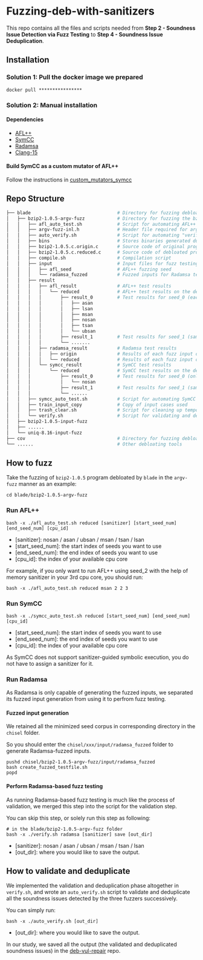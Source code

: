 # Fuzzing-deb-with-sanitizers
This repo contains all the files and scripts needed from **Step 2  - Soundness Issue Detection via Fuzz Testing** to **Step 4 - Soundness Issue Deduplication**.

## Installation
### Solution 1: Pull the docker image we prepared
```
docker pull ****************
```

### Solution 2: Manual installation
#### Dependencies
* [AFL++](https://github.com/AFLplusplus/AFLplusplus)
* [SymCC](https://github.com/eurecom-s3/symcc/tree/master)
* [Radamsa](https://gitlab.com/akihe/radamsa)
* [Clang-15](https://github.com/llvm/llvm-project/releases/tag/llvmorg-15.0.7)

#### Build SymCC as a custom mutator of AFL++
Follow the instructions in [custom_mutators_symcc](https://github.com/AFLplusplus/AFLplusplus/tree/stable/custom_mutators/symcc)

## Repo Structure

```bash
├── blade                                # Directory for fuzzing debloated programs generated by Blade
│   ├── bzip2-1.0.5-argv-fuzz            # Directory for fuzzing the bzip2 program generated by Blade using argv-fuzz
│   │   ├── afl_auto_test.sh             # Script for automating AFL++ testing
│   │   ├── argv-fuzz-inl.h              # Header file required for argv-fuzz
│   │   ├── auto_verify.sh               # Script for automating "verification and deduplication"
│   │   ├── bins                         # Stores binaries generated during execution
│   │   ├── bzip2-1.0.5.c.origin.c       # Source code of original program
│   │   ├── bzip2-1.0.5.c.reduced.c      # Source code of debloated program
│   │   ├── compile.sh                   # Compilation script
│   │   ├── input                        # Input files for fuzz testing
│   │   │   ├── afl_seed                 # AFL++ fuzzing seed
│   │   │   └── radamsa_fuzzed           # Fuzzed inputs for Radamsa testing (only present in the corresponding chisel directory)
│   │   ├── result
│   │   │   ├── afl_result               # AFL++ test results
│   │   │   │   └── reduced              # AFL++ test results on the debloated program
│   │   │   │       ├── result_0         # Test results for seed_0 (each subfolder corresponds to results under 6 different sanitizers)
│   │   │   │       │   ├── asan         
│   │   │   │       │   ├── lsan
│   │   │   │       │   ├── msan
│   │   │   │       │   ├── nosan
│   │   │   │       │   ├── tsan
│   │   │   │       │   └── ubsan
│   │   │   │       ├── result_1         # Test results for seed_1 (same subdirectory structure as result_0)
│   │   │   │       └── ....... 
│   │   │   ├── radamsa_result           # Radamsa test results
│   │   │   │   ├── origin               # Results of each fuzz input on the original program
│   │   │   │   └── reduced              # Results of each fuzz input on the debloated program
│   │   │   └── symcc_result             # SymCC test results
│   │   │       └── reduced              # SymCC test results on the debloated program
│   │   │           ├── result_0         # Test results for seed_0 (only NOSAN result as sanitizers are not supported)
│   │   │           │   └── nosan
│   │   │           ├── result_1         # Test results for seed_1 (same subdirectory structure as result_0)
│   │   │           └── ......
│   │   ├── symcc_auto_test.sh           # Script for automating SymCC testing
│   │   ├── train_input_copy             # Copy of input cases used
│   │   ├── trash_clear.sh               # Script for cleaning up temporary files in the current directory
│   │   └── verify.sh                    # Script for validating and deduplicating the soundness issues
│   ├── bzip2-1.0.5-input-fuzz
│   ├── ......
│   └── uniq-8.16-input-fuzz
├── cov                                  # Directory for fuzzing debloated programs generated by Cov (subdirectory structure similar to blade)
└── ......                               # Other debloating tools

```

## How to fuzz
Take the fuzzing of `bzip2-1.0.5` program debloated by `blade` in the `argv-fuzz` manner as an example: 
```
cd blade/bzip2-1.0.5-argv-fuzz 
```

### Run AFL++
```
bash -x ./afl_auto_test.sh reduced [sanitizer] [start_seed_num] [end_seed_num] [cpu_id]
```
* [sanitizer]: nosan / asan / ubsan / msan / tsan / lsan
* [start_seed_num]: the start index of seeds you want to use
* [end_seed_num]: the end index of seeds you want to use
* [cpu_id]: the index of your available cpu core

For example, if you only want to run AFL++ using seed_2 with the help of memory sanitizer in your 3rd cpu core, you should run: 
```
bash -x ./afl_auto_test.sh reduced msan 2 2 3
```

### Run SymCC
```
bash -x ./symcc_auto_test.sh reduced [start_seed_num] [end_seed_num] [cpu_id]
```
* [start_seed_num]: the start index of seeds you want to use
* [end_seed_num]: the end index of seeds you want to use
* [cpu_id]: the index of your available cpu core

As SymCC does not support sanitizer-guided symbolic execution, you do not have to assign a sanitizer for it.

### Run Radamsa

As Radamsa is only capable of generating the fuzzed inputs, we separated its fuzzed input generation from using it to perfrom fuzz testing.

#### Fuzzed input generation
We retained all the minimized seed corpus in corresponding directory in the `chisel` folder. 

So you should enter the `chisel/xxx/input/radamsa_fuzzed` folder to generate Radamsa-fuzzed inputs.
```
pushd chisel/bzip2-1.0.5-argv-fuzz/input/radamsa_fuzzed
bash create_fuzzed_testfile.sh
popd
```

#### Perform Radamsa-based fuzz testing
As running Radamsa-based fuzz testing is much like the process of validation, we merged this step into the script for the validation step.

You can skip this step, or solely run this step as following: 
```
# in the blade/bzip2-1.0.5-argv-fuzz folder
bash -x ./verify.sh radamsa [sanitizer] save [out_dir]
```
* [sanitizer]: nosan / asan / ubsan / msan / tsan / lsan
* [out_dir]: where you would like to save the output.

## How to validate and deduplicate
We implemented the validation and deduplication phase altogether in `verify.sh`, and wrote an `auto_verify.sh` script to validate and deduplicate all the soundness issues detected by the three fuzzers successively.

You can simply run:
```
bash -x ./auto_verify.sh [out_dir]
```
* [out_dir]: where you would like to save the output.

In our study, we saved all the output (the validated and deduplicated soundness issues) in the [deb-vul-repair](https://github.com/Isabel0715/deb-vul-repair/tree/hpc) repo.
